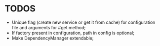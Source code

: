 TODOS
=====

+ Unique flag (create new service or get it from cache) for configuration file and arguments for #get method;
+ If factory present in configuration, path in config is optional;
+ Make DependencyManager extendable;
